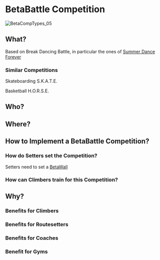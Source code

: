 # BetaBattle Competition

![BetaCompTypes_05](/BetaCompTypes_05.png)

## What?

Based on Break Dancing Battle, in particular the ones of [Summer Dance Forever](https://www.youtube.com/@SummerDanceForever)

### Similar Competitions
Skateboarding S.K.A.T.E.

Basketball H.O.R.S.E.

## Who?



## Where?



## How to Implement a BetaBattle Competition?

### How do Setters set the Competition?

Setters need to set a [BetaWall](/reference)

### How can Climbers train for this Competition?


## Why?

### Benefits for Climbers

### Benefits for Routesetters

### Benefits for Coaches

### Benefit for Gyms 